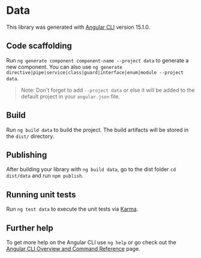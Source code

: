 # Data

This library was generated with [Angular CLI](https://github.com/angular/angular-cli) version 15.1.0.

## Code scaffolding

Run `ng generate component component-name --project data` to generate a new component. You can also use `ng generate directive|pipe|service|class|guard|interface|enum|module --project data`.
> Note: Don't forget to add `--project data` or else it will be added to the default project in your `angular.json` file. 

## Build

Run `ng build data` to build the project. The build artifacts will be stored in the `dist/` directory.

## Publishing

After building your library with `ng build data`, go to the dist folder `cd dist/data` and run `npm publish`.

## Running unit tests

Run `ng test data` to execute the unit tests via [Karma](https://karma-runner.github.io).

## Further help

To get more help on the Angular CLI use `ng help` or go check out the [Angular CLI Overview and Command Reference](https://angular.io/cli) page.
